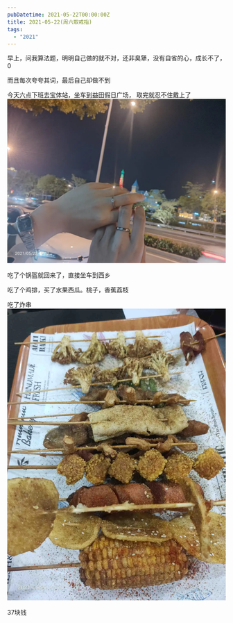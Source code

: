 ```yaml
---
pubDatetime: 2021-05-22T00:00:00Z
title: 2021-05-22(周六取戒指)
tags:
  - "2021"
---
```


早上，问我算法题，明明自己做的就不对，还非臭犟，没有自省的心，成长不了，0

而且每次夸夸其词，最后自己却做不到


今天六点下班去宝体站，坐车到益田假日广场，
取完就忍不住戴上了
![](../../img/6904315-203c52405843131c.jpg)

吃了个锅盔就回来了，直接坐车到西乡

吃了个鸡排，买了水果西瓜。桃子，香蕉荔枝

吃了炸串
![](../../img/6904315-6a86603a291cbfb4.jpg)

37块钱

